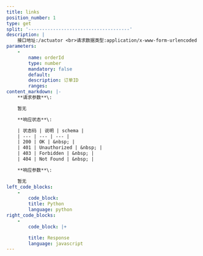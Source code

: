 ```yaml
---
title: links
position_number: 1
type: get
split: '-------------------------------------'
description: |
    接口地址:/actuator <br>请求数据类型:application/x-www-form-urlencoded
parameters:
    -
        name: orderId
        type: number
        mandatory: false
        default:
        description: 订单ID
        ranges:
content_markdown: |-
    **请求参数**\:

    暂无

    **响应状态**\:

    | 状态码 | 说明 | schema |
    | --- | --- | --- |
    | 200 | OK | &nbsp; |
    | 401 | Unauthorized | &nbsp; |
    | 403 | Forbidden | &nbsp; |
    | 404 | Not Found | &nbsp; |

    **响应参数**\:

    暂无
left_code_blocks:
    -
        code_block:
        title: Python
        language: python
right_code_blocks:
    -
        code_block: |+

        title: Response
        language: javascript
---
```

